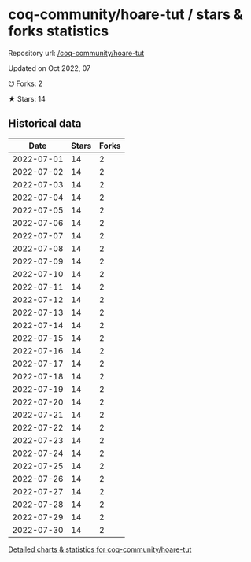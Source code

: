# coq-community/hoare-tut / stars & forks statistics

Repository url: [/coq-community/hoare-tut](https://github.com/coq-community/hoare-tut)

Updated on Oct 2022, 07

☋ Forks: 2

★ Stars: 14

## Historical data
| Date | Stars | Forks |
|------|-------|-------|
| 2022-07-01 | 14 | 2 | 
| 2022-07-02 | 14 | 2 | 
| 2022-07-03 | 14 | 2 | 
| 2022-07-04 | 14 | 2 | 
| 2022-07-05 | 14 | 2 | 
| 2022-07-06 | 14 | 2 | 
| 2022-07-07 | 14 | 2 | 
| 2022-07-08 | 14 | 2 | 
| 2022-07-09 | 14 | 2 | 
| 2022-07-10 | 14 | 2 | 
| 2022-07-11 | 14 | 2 | 
| 2022-07-12 | 14 | 2 | 
| 2022-07-13 | 14 | 2 | 
| 2022-07-14 | 14 | 2 | 
| 2022-07-15 | 14 | 2 | 
| 2022-07-16 | 14 | 2 | 
| 2022-07-17 | 14 | 2 | 
| 2022-07-18 | 14 | 2 | 
| 2022-07-19 | 14 | 2 | 
| 2022-07-20 | 14 | 2 | 
| 2022-07-21 | 14 | 2 | 
| 2022-07-22 | 14 | 2 | 
| 2022-07-23 | 14 | 2 | 
| 2022-07-24 | 14 | 2 | 
| 2022-07-25 | 14 | 2 | 
| 2022-07-26 | 14 | 2 | 
| 2022-07-27 | 14 | 2 | 
| 2022-07-28 | 14 | 2 | 
| 2022-07-29 | 14 | 2 | 
| 2022-07-30 | 14 | 2 | 


[Detailed charts & statistics for coq-community/hoare-tut](https://reviewgithub.com/rep/coq-community/hoare-tut)
